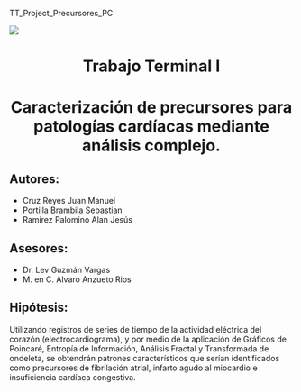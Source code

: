 TT_Project_Precursores_PC

![](./img/upiita_tt1.png)
## <h1><center>Trabajo Terminal I</center></h1>
##  <h1><center>Caracterización de precursores para patologías cardíacas mediante análisis complejo.</center></h1>


## Autores:
 * Cruz Reyes Juan Manuel
 * Portilla Brambila Sebastian
 * Ramírez Palomino Alan Jesús

## Asesores:

 * Dr. Lev Guzmán Vargas
 * M. en C. Alvaro Anzueto Rios
 

 ## Hipótesis:
Utilizando registros de series de tiempo de la actividad eléctrica del corazón (electrocardiograma), y por medio de la aplicación de Gráficos de Poincaré, Entropía de Información, Análisis Fractal y Transformada de ondeleta, se obtendrán patrones característicos que serían identificados como precursores de fibrilación atrial, infarto agudo al miocardio e insuficiencia cardíaca congestiva.